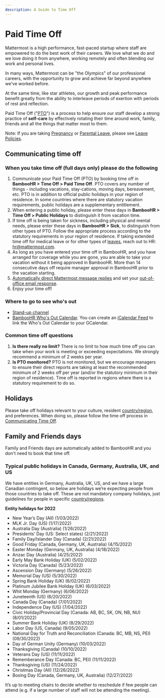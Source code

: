 ```yaml
---
description: A Guide to Time Off
---
```


# Paid Time Off

Mattermost is a high performance, fast-paced startup where staff are empowered to do the best work of their careers. We love what we do and we love doing it from anywhere, working remotely and often blending our work and personal lives.

In many ways, Mattermost can be "the Olympics" of our professional careers, with the opportunity to grow and achieve far beyond anywhere we've worked before.

At the same time, like star athletes, our growth and peak performance benefit greatly from the ability to interleave periods of exertion with periods of rest and reflection.

Paid Time Off \("[PTO](../../../../../company/about-mattermost/list-of-terms.md#pto-or-paid-time-off)"\) is a process to help ensure our staff develop a strong practice of **self-care** by effectively rotating their time around work, family, friends and all the things that matter most to them.

Note: If you are taking [Pregnancy](../leaves-of-absence/pregnancy-leave.md) or [Parental Leave](../leaves-of-absence/pregnancy-leave.md), please see [Leave Policies](../leaves-of-absence/).

## Communicating time off

### When you take time off \(full days only\) please do the following

1. Communicate your Paid Time Off (PTO) by booking time off in **BambooHR > Time Off > Paid Time Off**. PTO covers any number of things - including vacations, stay-cations, moving days, bereavement, etc. PTO is in addition to official public holidays in your region of residence. In some countries where there are statutory vacation requirements, public holidays are a supplementary entitlement.
2. When entering a public holiday, please enter these days in **BambooHR > Time Off > Public Holidays** to distinguish it from vacation time.
3. If time off is being taken for sickness, including physical and mental needs, please enter these days in **BambooHR > Sick**, to distinguish from other types of PTO. Follow the appropriate process according to the statutory requirements in your region of residence. If taking extended time off for medical leave or for other types of [leaves](https://handbook.mattermost.com/operations/workplace/people/working-at-mattermost/leaves-of-absence), reach out to HR: hr@mattermost.com.
4. As long as you have entered your time off in BambooHR, and you have arranged for coverage while you are gone, you are able to take your vacation without it being approved in BambooHR. More than 14 consecutive days off require manager approval in BambooHR prior to the vacation starting.
5. [Automatically direct Mattermost message replies](https://docs.mattermost.com/help/settings/account-settings.html#automatic-direct-message-replies) and set your [out-of-office email response](https://docs.mattermost.com/help/settings/account-settings.html#automatic-direct-message-replies).
6. Enjoy your time off!

### Where to go to see who's out

* [Stand-up channel](https://community.mattermost.com/private-core/channels/stand-up)
* [BambooHR Who's Out Calendar](https://mattermost.bamboohr.com/calendar). You can create an [iCalendar Feed](https://help.bamboohr.com/hc/en-us/articles/229310127-Create-an-iCalendar-Feed) to link the Who's Out Calendar to your GCalendar.

### Common time off questions

1. **Is there really no limit?** There is no limit to how much time off you can take when your work is meeting or exceeding expectations. We strongly recommend a minimum of 2 weeks per year.
2. **Is PTO monitored?** PTO is not monitored, but we encourage managers to ensure their direct reports are taking at least the recommended minimum of 2 weeks off per year (and/or the statutory minimum in their region of residence). Time off is reported in regions where there is a statutory requirement to do so.

## Holidays

Please take off holidays relevant to your culture, resident [country/region](../../../../../company/about-mattermost/list-of-terms.md#country-region), and preferences. When doing so, please follow the time off process in [Communicating Time Off](./#communicating-time-off).

## Family and Friends days

Family and Friends days are automatically added to BambooHR and you don't need to book that time off.

### Typical public holidays in Canada, Germany, Australia, UK, and US

We have entities in Germany, Australia, UK, US, and we have a large Canadian contingent, so below are holidays we’re expecting people from those countries to take off. These are not mandatory company holidays, just guidelines for people in specific [country/regions](../../../../../company/about-mattermost/list-of-terms.md#country-region).

**Entity holidays for 2022**

* New Year’s Day \(All\) \(1/03/2022\)
* MLK Jr. Day \(US\) \(1/17/2022\)
* Australia Day \(Australia\) \(1/26/2022\)
* Presidents’ Day \(US: Select states\) \(2/21/2022\)
* Family Day/Islander Day \(Canada\) \(2/21/2022\)
* Good Friday \(Canada, Germany, UK, Australia\) \(4/15/2022\)
* Easter Monday \(Germany, UK, Australia\) \(4/18/2022\)
* Anzac Day \(Australia\) \(4/25/2022\)
* Early May Bank Holiday \(UK\) \(5/02/2022\)
* Victoria Day \(Canada\) \(5/23/2022\)
* Ascension Day \(Germany\) \(5/26/2022\)
* Memorial Day \(US\) \(5/30/2022\)
* Spring Bank Holiday \(UK\) \(6/02/2022\)
* Platinum Jubilee Bank Holiday \(UK\) \(6/03/2022\)
* Whit Monday \(Germany\) \(6/06/2022\)
* Juneteenth \(US\) \(6/20/2022\)
* Canada Day \(Canada\) \(7/01/2022\)
* Independence Day \(US\) \(7/04/2022\)
* Civic Holiday/Provincial Day \(Canada: AB, BC, SK, ON, NB, NU\) \(8/01/2022\)
* Summer Bank Holiday \(UK\) \(8/29/2022\)
* Labor Day \(US, Canada\) \(9/05/2022\)
* National Day for Truth and Reconciliation \(Canada: BC, MB, NS, PEI) \(09/30/2022\)
* Day of German Unity \(Germany\) \(10/03/2022\)
* Thanksgiving \(Canada\) \(10/10/2022\)
* Veterans Day \(US\) \(11/11/2022\)
* Rememberance Day \(Canada: BC, PEI\) \(11/11/2022\)
* Thanksgiving \(US\) \(11/24/2022\)
* Christmas Day \(All\) \(12/26/2022\)
* Boxing Day \(Canada, Germany, UK, Australia\) \(12/27/2022\)

It’s up to meeting chairs to decide whether to reschedule if few people can attend \(e.g. if a large number of staff will not be attending the meeting\).
